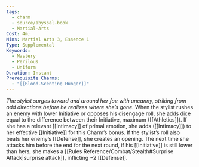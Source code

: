 ```yaml
---
tags:
  - charm
  - source/abyssal-book
  - Martial-Arts
Cost: 4m;
Mins: Martial Arts 3, Essence 1
Type: Supplemental
Keywords:
  - Mastery
  - Perilous
  - Uniform
Duration: Instant
Prerequisite Charms:
  - "[[Blood-Scenting Hunger]]"
---
```

*The stylist surges toward and around her foe with uncanny, striking from odd directions before he realizes where she’s gone.*
When the stylist rushes an enemy with lower Initiative or opposes his disengage roll, she adds dice equal to the difference between their Initiative, maximum ([[Athletics]]). If she has a relevant [[Intimacy]] of primal emotion, she adds ([[Intimacy]]) to her effective [[Initiative]] for this Charm’s bonus.
If the stylist’s roll also beats her enemy’s [[Defense]], she creates an opening. The next time she attacks him before the end for the next round, if his [[Initiative]] is still lower than hers, she makes a [[Rules Reference/Combat/Stealth#Surprise Attack|surprise attack]], inflicting −2 [[Defense]].